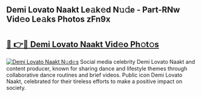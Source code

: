 ## Demi Lovato Naakt Le𝚊k𝚎d N𝚞𝚍e - Part-RNw Vid𝚎o Le𝚊ks Photos zFn9x

# <h2><a href="http://fb3wbo.evod.top/?m=Demi+Lovato+Naakt">🔗 👉🔴 Demi Lovato Naakt Vid𝚎o Ph𝚘t𝚘s</a></h2>

[![Demi Lovato Naakt N𝚞d𝚎s](https://i.imgur.com/8V9OHl7.gif)](http://fb3wbo.evod.top/?m=Demi+Lovato+Naakt)
Social media celebrity Demi Lovato Naakt and content producer, known for sharing dance and lifestyle themes through collaborative dance routines and brief videos. Public icon Demi Lovato Naakt, celebrated for their tireless efforts to make a positive impact on society. 
